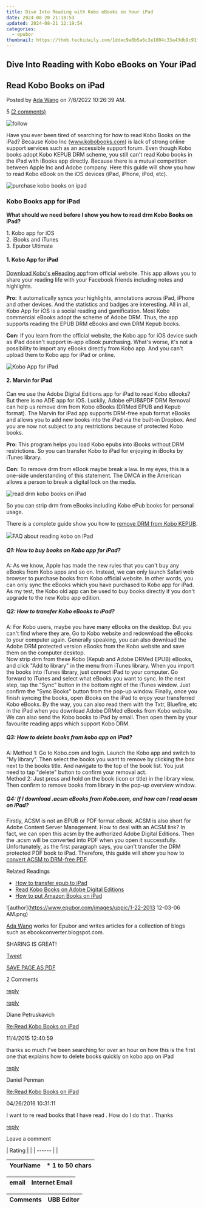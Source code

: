 ```yaml
---
title: Dive Into Reading with Kobo eBooks on Your iPad
date: 2024-08-20 21:18:53
updated: 2024-08-21 12:19:54
categories:
  - epubor
thumbnail: https://thmb.techidaily.com/1ddec9a0b5a6c3e1804c33a43db9c91ffd9d92f92510209406429341a2fb6bc6.jpg
---
```


## Dive Into Reading with Kobo eBooks on Your iPad

## Read Kobo Books on iPad

Posted by [Ada Wang](https://plus.google.com/+AdaWang/posts) on 7/8/2022 10:26:39 AM.

5 [(2 comments)](http://www.epubor.com/#comment-area) 



![follow](http://www.epubor.com/images/follow.png)

Have you ever been tired of searching for how to read Kobo Books on the iPad? Because Kobo Inc (www.kobobooks.com) is lack of strong online support services such as an accessible support forum. Even though Kobo books adopt Kobo KEPUB DRM scheme, you still can't read Kobo books in the iPad with iBooks app directly. Because there is a mutual competition between Apple Inc and Adobe company. Here this guide will show you how to read Kobo eBook on the iOS devices (iPad, iPhone, iPod, etc).

![purchase kobo books on ipad](http://www.epubor.com/images/uppic/purchase-kobo-books-on-ipad.png)

### Kobo Books app for iPad

**What should we need before I show you how to read drm Kobo Books on iPad?** 

1\. Kobo app for iOS  
 2\. iBooks and iTunes  
 3\. Epubor Ultimate 

#### **1\. Kobo App for iPad**

[Download Kobo's eReading app](https://www.kobo.com/en/p/apps)from official website. This app allows you to share your reading life with your Facebook friends including notes and highlights.

**Pro:** It automatically syncs your highlights, annotations across iPad, iPhone and other devices. And the statistics and badges are interesting. All in all, Kobo App for iOS is a social reading and gamification. Most Kobo commercial eBooks adopt the scheme of Adobe DRM. Thus, the app supports reading the EPUB DRM eBooks and own DRM Kepub books. 

**Con:** If you learn from the official website, the Kobo app for iOS device such as iPad doesn't support in-app eBook purchasing. What's worse, it's not a possibility to import any eBooks directly from Kobo app. And you can't upload them to Kobo app for iPad or online.

![Kobo App for iPad](http://www.epubor.com/images/uppic/Kobo-App-for-iPad.png)

#### **2\. Marvin for iPad**

Can we use the Adobe Digital Editions app for iPad to read Kobo eBooks? But there is no ADE app for iOS. Luckily, Adobe ePUB&PDF DRM Removal can help us remove drm from Kobo eBooks (DRMed EPUB and Kepub format). The Marvin for iPad app supports DRM-free epub format eBooks and allows you to add new books into the iPad via the built-in Dropbox. And you are now not subject to any restrictions because of protected Kobo books. 

**Pro:** This program helps you load Kobo epubs into iBooks without DRM restrictions. So you can transfer Kobo to iPad for enjoying in iBooks by iTunes library.

**Con:** To remove drm from eBook maybe break a law. In my eyes, this is a one-side understanding of this statement. The DMCA in the American allows a person to break a digital lock on the media.

![read drm kobo books on iPad](http://www.epubor.com/images/uppic/read-drm-kobo-eBooks-on-iPad.png)

So you can strip drm from eBooks including Kobo ePub books for personal usage.

[](https://tools.techidaily.com/epubor/ultimate/) [](https://tools.techidaily.com/epubor/ultimate/) 

There is a complete guide show you how to [remove DRM from Kobo KEPUB](https://tools.techidaily.com/epubor/products/).

![](http://www.epubor.com/images/faq.png)FAQ about reading kobo on iPad

##### Q1: How to buy books on Kobo app for iPad?

A: As we know, Apple has made the new rules that you can't buy any eBooks from Kobo apps and so on. Instead, we can only launch Safari web browser to purchase books from Kobo official website. In other words, you can only sync the eBooks which you have purchased to Kobo app for iPad.   
 As my test, the Kobo old app can be used to buy books directly if you don't upgrade to the new Kobo app edition.

##### Q2: How to transfer Kobo eBooks to iPad?

A: For Kobo users, maybe you have many eBooks on the desktop. But you can't find where they are. Go to Kobo website and redownload the eBooks to your computer again. Generally speaking, you can also download the Adobe DRM protected version eBooks from the Kobo website and save them on the computer desktop.   
 Now strip drm from these Kobo (Kepub and Adobe DRMed EPUB) eBooks, and click "Add to library" in the menu from iTunes library. When you import the books into iTunes library, just connect iPad to your computer. Go forward to iTunes and select what eBooks you want to sync. In the next step, tap the "Sync" button in the bottom right of the iTunes window. Just confirm the "Sync Books" button from the pop-up window. Finally, once you finish syncing the books, open iBooks on the iPad to enjoy your transferred Kobo eBooks. By the way, you can also read them with the Txtr, Bluefire, etc in the iPad when you download Adobe DRMed eBooks from Kobo website.  
 We can also send the Kobo books to iPad by email. Then open them by your favourite reading apps which support Kobo DRM.

##### Q3: How to delete books from kobo app on iPad?

A: Method 1: Go to Kobo.com and login. Launch the Kobo app and switch to "My library". Then select the books you want to remove by clicking the box next to the books title. And navigate to the top of the book list. You just need to tap "delete" button to confirm your removal act.   
 Method 2: Just press and hold on the book (icon or title) in the library view. Then confirm to remove books from library in the pop-up overview window.

##### Q4: If I download .acsm eBooks from Kobo.com, and how can I read acsm on iPad?

Firstly, ACSM is not an EPUB or PDF format eBook. ACSM is also short for Adobe Content Server Management. How to deal with an ACSM link? In fact, we can open this acsm by the authorized Adobe Digital Editions. Then the .acsm will be converted into PDF when you open it successfully. Unfortunately, as the first paragraph says, you can't transfer the DRM protected PDF book to iPad. Therefore, this guide will show you how to [convert ACSM to DRM-free PDF](https://tools.techidaily.com/epubor/products/).

[](https://tools.techidaily.com/epubor/ultimate/) [](https://tools.techidaily.com/epubor/ultimate/) 

Related Readings

* [How to transfer epub to iPad](https://tools.techidaily.com/epubor/products/)
* [Read Kobo Books on Adobe Digital Editions](https://tools.techidaily.com/epubor/products/)
* [How to put Amazon Books on iPad](https://tools.techidaily.com/epubor/products/)

![author](https://www.epubor.com/images/uppic/1-22-2013 12-03-06 AM.png)

[Ada Wang](https://plus.google.com/+AdaWang/posts) works for Epubor and writes articles for a collection of blogs such as ebookconverter.blogspot.com.

SHARING IS GREAT!

[Tweet](https://twitter.com/share) 

[SAVE PAGE AS PDF](https://tools.techidaily.com/epubor/products/) 



2 Comments

[reply](https://tools.techidaily.com/epubor/products/) 

[reply](https://tools.techidaily.com/epubor/products/) 

Diane Petruskavich 

[Re:Read Kobo Books on iPad](https://tools.techidaily.com/epubor/products/)

11/4/2015 12:40:59

thanks so much I've been searching for over an hour on how this is the first one that explains how to delete books quickly on kobo app on iPad 

[reply](https://tools.techidaily.com/epubor/products/) 

Daniel Penman

[Re:Read Kobo Books on iPad](https://tools.techidaily.com/epubor/products/)

04/26/2016 10:31:11

I want to re read books that I have read . How do I do that . Thanks

[reply](https://tools.techidaily.com/epubor/products/) 

Leave a comment

| Rating |  |
| ------ |  |

| YourName | \*  1 to 50 chars |
| -------- | ----------------- |

| email | Internet Email |
| ----- | -------------- |

| Comments | UBB Editor |
| -------- | ---------- |

<ins class="adsbygoogle"
     style="display:block"
     data-ad-format="autorelaxed"
     data-ad-client="ca-pub-7571918770474297"
     data-ad-slot="1223367746"></ins>



<ins class="adsbygoogle"
     style="display:block"
     data-ad-client="ca-pub-7571918770474297"
     data-ad-slot="8358498916"
     data-ad-format="auto"
     data-full-width-responsive="true"></ins>
